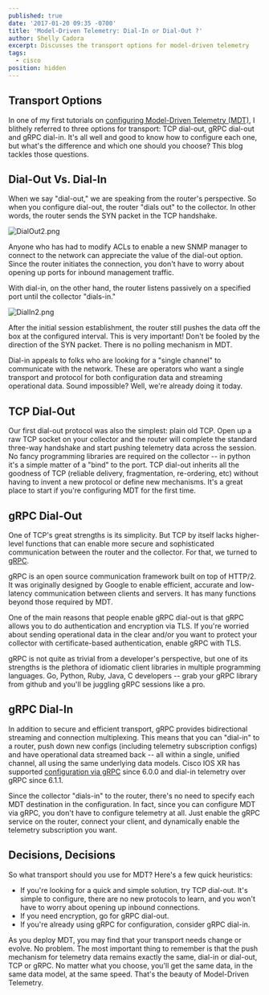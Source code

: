 ```yaml
---
published: true
date: '2017-01-20 09:35 -0700'
title: 'Model-Driven Telemetry: Dial-In or Dial-Out ?'
author: Shelly Cadora
excerpt: Discusses the transport options for model-driven telemetry
tags:
  - cisco
position: hidden
---
```

## Transport Options

In one of my first tutorials on [configuring Model-Driven Telemetry (MDT)](https://xrdocs.github.io/telemetry/tutorials/2016-07-21-configuring-model-driven-telemetry-mdt/), I blithely referred to three options for transport: TCP dial-out, gRPC dial-out and gRPC dial-in.  It's all well and good to know how to configure each one, but what's the difference and which one should you choose?  This blog tackles those questions.

## Dial-Out Vs. Dial-In

When we say "dial-out," we are speaking from the router's perspective.  So when you configure dial-out, the router "dials out" to the collector.  In other words, the router sends the SYN packet in the TCP handshake.

![DialOut2.png]({{site.baseurl}}/images/DialOut2.png)

Anyone who has had to modify ACLs to enable a new SNMP manager to connect to the network can appreciate the value of the dial-out option.  Since the router initiates the connection, you don't have to worry about opening up ports for inbound management traffic.

With dial-in, on the other hand, the router listens passively on a specified port until the collector "dials-in."  

![DialIn2.png]({{site.baseurl}}/images/DialIn2.png)

After the initial session establishment, the router still pushes the data off the box at the configured interval.  This is very important!  Don't be fooled by the direction of the SYN packet.  There is no polling mechanism in MDT.  

Dial-in appeals to folks who are looking for a "single channel" to communicate with the network.  These are operators who want a single transport and protocol for both configuration data and streaming operational data. Sound impossible?  Well, we're already doing it today.

## TCP Dial-Out
Our first dial-out protocol was also the simplest: plain old TCP.  Open up a raw TCP socket on your collector and the router will complete the standard three-way handshake and start pushing telemetry data across the session.  No fancy programming libraries are required on the collector -- in python it's a simple matter of a "bind" to the port.  TCP dial-out inherits all the goodness of TCP (reliable delivery, fragmentation, re-ordering, etc) without having to invent a new protocol or define new mechanisms.  It's a great place to start if you're configuring MDT for the first time.

## gRPC Dial-Out
One of TCP's great strengths is its simplicity.  But TCP by itself lacks higher-level functions that can enable more secure and sophisticated communication between the router and the collector.  For that, we turned to [gRPC](http://www.grpc.io/).  

gRPC is an open source communication framework built on top of HTTP/2.  It was originally designed by Google to enable efficient, accurate and low-latency communication between clients and servers.  It has many functions beyond those required by MDT.

One of the main reasons that people enable gRPC dial-out is that gRPC allows you to do authentication and encryption via TLS.  If you're worried about sending operational data in the clear and/or you want to protect your collector with certificate-based authentication, enable gRPC with TLS.  

gRPC is not quite as trivial from a developer's perspective, but one of its strengths is the plethora of idiomatic client libraries in multiple programming languages.  Go, Python, Ruby, Java, C developers -- grab your gRPC library from github and you'll be juggling gRPC sessions like a pro.

## gRPC Dial-In
In addition to secure and efficient transport, gRPC provides bidirectional streaming  and connection multiplexing.  This means that you can "dial-in" to a router, push down new configs (including telemetry subscription configs) and have operational data streamed back -- all within a single, unified channel, all using the same underlying data models.  Cisco IOS XR has supported [configuration via gRPC](https://github.com/CiscoDevNet/grpc-getting-started) since 6.0.0 and dial-in telemetry over gRPC since 6.1.1.  

Since the collector "dials-in" to the router, there's no need to specify each MDT destination in the configuration.  In fact, since you can configure MDT via gRPC, you don't have to configure telemetry at all.  Just enable the gRPC service on the router, connect your client, and dynamically enable the telemetry subscription you want.

## Decisions, Decisions
So what transport should you use for MDT?  Here's a few quick heuristics:

- If you're looking for a quick and simple solution, try TCP dial-out.  It's simple to configure, there are no new protocols to learn, and you won't have to worry about opening up inbound connections.  
- If you need encryption, go for gRPC dial-out.  
- If you're already using gRPC for configuration, consider gRPC dial-in.


As you deploy MDT, you may find that your transport needs change or evolve.  No problem.  The most important thing to remember is that the push mechanism for telemetry data remains exactly the same, dial-in or dial-out, TCP or gRPC.  No matter what you choose, you'll get the same data, in the same data model, at the same speed.  That's the beauty of Model-Driven Telemetry.
